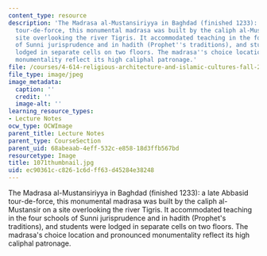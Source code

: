 ```yaml
---
content_type: resource
description: 'The Madrasa al-Mustansiriyya in Baghdad (finished 1233): a late Abbasid
  tour-de-force, this monumental madrasa was built by the caliph al-Mustansir on a
  site overlooking the river Tigris. It accommodated teaching in the four schools
  of Sunni jurisprudence and in hadith (Prophet''s traditions), and students were
  lodged in separate cells on two floors. The madrasa''s choice location and pronounced
  monumentality reflect its high caliphal patronage.'
file: /courses/4-614-religious-architecture-and-islamic-cultures-fall-2002/ec90361cc8261c6dff63d45284e38248_1071thumbnail.jpg
file_type: image/jpeg
image_metadata:
  caption: ''
  credit: ''
  image-alt: ''
learning_resource_types:
- Lecture Notes
ocw_type: OCWImage
parent_title: Lecture Notes
parent_type: CourseSection
parent_uid: 68abeaab-4eff-532c-e858-18d3ffb567bd
resourcetype: Image
title: 1071thumbnail.jpg
uid: ec90361c-c826-1c6d-ff63-d45284e38248
---
```

The Madrasa al-Mustansiriyya in Baghdad (finished 1233): a late Abbasid tour-de-force, this monumental madrasa was built by the caliph al-Mustansir on a site overlooking the river Tigris. It accommodated teaching in the four schools of Sunni jurisprudence and in hadith (Prophet's traditions), and students were lodged in separate cells on two floors. The madrasa's choice location and pronounced monumentality reflect its high caliphal patronage.

